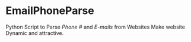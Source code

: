 # EmailPhoneParse
Python Script to Parse *Phone #* and *E-mails* from Websites
Make website Dynamic and attractive.
